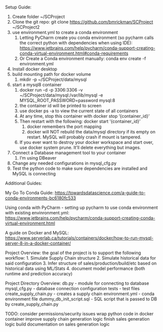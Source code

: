 Setup Guide:

1. Create folder  ~/SCProject
2. Clone the git repo: git clone https://github.com/bmrickman/SCProject ~/SCProject2
3. use environment.yml to create a conda environment
    1. Letting PyCharm create you conda environment (so pycharm calls the correct python with dependencies when using IDE): https://www.jetbrains.com/help/pycharm/conda-support-creating-conda-virtual-environment.html#conda-requirements
    2. Or Create a Conda environment manually: conda env create -f environment.yml
4. Install docker desktop
5. build mounting path for docker volume
    1. mkdir -p ~/SCProject/data/mysql
6. start a mysql8 container 
    1. docker run -d -p 3306:3306 -v ~/SCProject/data/mysql:/var/lib/mysql -e MYSQL_ROOT_PASSWORD=password mysql:8
    2. the container id will be printed to screen
    3. use docker ps -a to view the current state of all containers
    4. At any time, stop this container with docker stop ‘{container_id}’
    5. Then restart with the following: docker start ‘{container_id}’
        1. docker remembers the port mapping
        2. docker will NOT rebuild the data/mysql directory if its empty on restart.  MySQL will probably crash if mount is tampered.
    6. If you ever want to destroy your docker workspace and start over, use docker system prune.  It’ll delete everything but images.
7. Connect a Database management tool to your container
    1. I’m using DBeaver
8. Change any needed configurations in mysql_cfg.py
9. Test the python code to make sure dependencies are installed and MySQL is connecting



Additional Guides:

My Go To Conda Guide:
https://towardsdatascience.com/a-guide-to-conda-environments-bc6180fc533

Using conda with PyCharm - setting up pycharm to use conda environment with existing envinronment.yml:
https://www.jetbrains.com/help/pycharm/conda-support-creating-conda-virtual-environment.html

A guide on Docker and MySQL:
https://www.serverlab.ca/tutorials/containers/docker/how-to-run-mysql-server-8-in-a-docker-container/


Project Overview:
the goal of the project is to support the following workflow:
	1. Simulate Supply Chain structure
	2. Simulate historical data for said configuration
	3. Infer structure of sales/production/build/etc based on historical data using ML/Stats
	4. document model performance (both runtime and prediction accuracy)


Project Directory Overview:
	db.py                     - module for connecting to database
	mysql_cfg.py              - database connection configuration
	tests                     - test files 
	create_supply_chain.py    - creates a supply chain 
	environment.yml           - conda environment file
        dummy_db_init_script.sql  - SQL script that is passed to DB by create_supply_chain.py

TODO:
consider permissions/security issues
wrap python code in docker container
improve supply chain generation logic
finish sales generation logic
build documentation on sales generation logic
